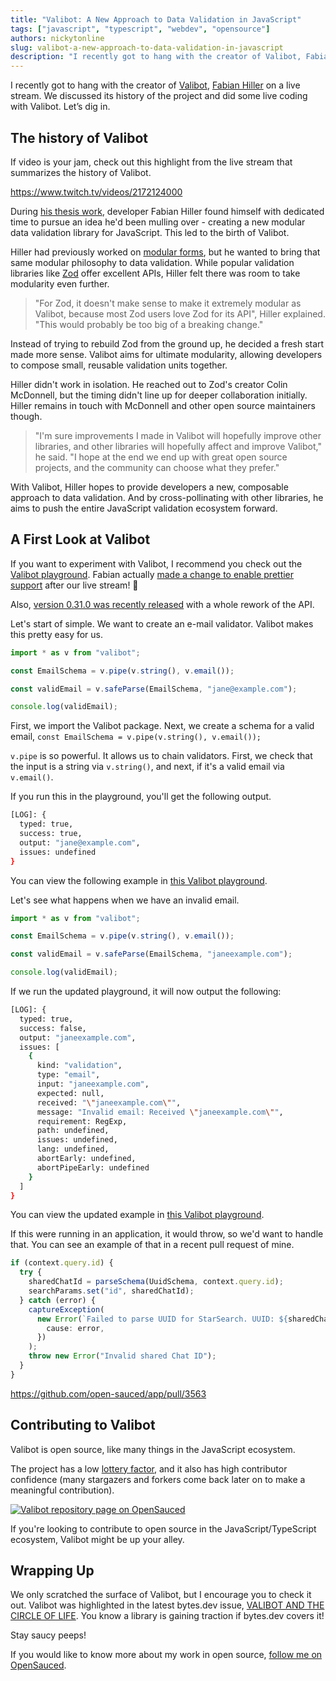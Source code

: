 ```yaml
---
title: "Valibot: A New Approach to Data Validation in JavaScript"
tags: ["javascript", "typescript", "webdev", "opensource"]
authors: nickytonline
slug: valibot-a-new-approach-to-data-validation-in-javascript
description: "I recently got to hang with the creator of Valibot, Fabian Hiller on a live stream. We discussed its..."
---
```


I recently got to hang with the creator of [Valibot](https://valibot.dev/), [Fabian Hiller](https://megalink.io/fabian) on a live stream. We discussed its history of the project and did some live coding with Valibot. Let’s dig in.

<!-- truncate -->

## The history of Valibot

If video is your jam, check out this highlight from the live stream that summarizes the history of Valibot.

<a href="https://www.twitch.tv/videos/2172124000">https://www.twitch.tv/videos/2172124000</a>

During [his thesis work](https://valibot.dev/thesis.pdf), developer Fabian Hiller found himself with dedicated time to pursue an idea he'd been mulling over - creating a new modular data validation library for JavaScript. This led to the birth of Valibot.

Hiller had previously worked on [modular forms](https://modularforms.dev/), but he wanted to bring that same modular philosophy to data validation. While popular validation libraries like [Zod](https://zod.dev/) offer excellent APIs, Hiller felt there was room to take modularity even further.

> "For Zod, it doesn't make sense to make it extremely modular as Valibot, because most Zod users love Zod for its API", Hiller explained. "This would probably be too big of a breaking change."

Instead of trying to rebuild Zod from the ground up, he decided a fresh start made more sense. Valibot aims for ultimate modularity, allowing developers to compose small, reusable validation units together.

Hiller didn't work in isolation. He reached out to Zod's creator Colin McDonnell, but the timing didn't line up for deeper collaboration initially. Hiller remains in touch with McDonnell and other open source maintainers though.

> "I'm sure improvements I made in Valibot will hopefully improve other libraries, and other libraries will hopefully affect and improve Valibot," he said. "I hope at the end we end up with great open source projects, and the community can choose what they prefer."

With Valibot, Hiller hopes to provide developers a new, composable approach to data validation. And by cross-pollinating with other libraries, he aims to push the entire JavaScript validation ecosystem forward.

## A First Look at Valibot

If you want to experiment with Valibot, I recommend you check out the [Valibot playground](https://valibot.dev/playground/). Fabian actually [made a change to enable prettier support](https://x.com/FabianHiller/status/1801975870917087644) after our live stream! 🤩

Also, [version 0.31.0 was recently released](https://valibot.dev/blog/valibot-v0.31.0-is-finally-available/) with a whole rework of the API.

Let's start of simple. We want to create an e-mail validator. Valibot makes this pretty easy for us.

```typescript
import * as v from "valibot";

const EmailSchema = v.pipe(v.string(), v.email());

const validEmail = v.safeParse(EmailSchema, "jane@example.com");

console.log(validEmail);
```

First, we import the Valibot package. Next, we create a schema for a valid email, `const EmailSchema = v.pipe(v.string(), v.email());`

`v.pipe` is so powerful. It allows us to chain validators. First, we check that the input is a string via `v.string()`, and next, if it's a valid email via `v.email()`.

If you run this in the playground, you'll get the following output.

```bash
[LOG]: {
  typed: true,
  success: true,
  output: "jane@example.com",
  issues: undefined
}
```

You can view the following example in [this Valibot playground](https://valibot.dev/playground/?code=JYWwDg9gTgLgBAKjgQwM5wG5wGZQiOAcg2QBtgAjCGQgbgCh6BjCAO1XgFERlhSBlJgAsApjzgBeTADowwMCIAUGaRyjBWAc0UBKADQyxvUrp0NmbDpjLAAJt2OSZqZNhEAFZFFRKHfQaI8BoQAVsisIgACIgAeyOCkItIsIIRmjCzsEInSpBDaJOT2PHzpQA).

Let's see what happens when we have an invalid email.

```typescript
import * as v from "valibot";

const EmailSchema = v.pipe(v.string(), v.email());

const validEmail = v.safeParse(EmailSchema, "janeexample.com");

console.log(validEmail);
```

If we run the updated playground, it will now output the following:

```bash
[LOG]: {
  typed: true,
  success: false,
  output: "janeexample.com",
  issues: [
    {
      kind: "validation",
      type: "email",
      input: "janeexample.com",
      expected: null,
      received: "\"janeexample.com\"",
      message: "Invalid email: Received \"janeexample.com\"",
      requirement: RegExp,
      path: undefined,
      issues: undefined,
      lang: undefined,
      abortEarly: undefined,
      abortPipeEarly: undefined
    }
  ]
}
```

You can view the updated example in [this Valibot playground](https://valibot.dev/playground/?code=JYWwDg9gTgLgBAKjgQwM5wG5wGZQiOAcg2QBtgAjCGQgbgCh6BjCAO1XgFERlhSBlJgAsApjzgBeTADowwMCIAUGaRyjBWAc0UBKADQyxvUrp0NmbDpjLAAJt2OSZqZNhEAFZFFRKHfQaI8BoQAVsisIiIAHsjgpCLSLCCEZows7BDx0qQQ2iTk9jx8qUA).

If this were running in an application, it would throw, so we'd want to handle that. You can see an example of that in a recent pull request of mine.

```typescript
if (context.query.id) {
  try {
    sharedChatId = parseSchema(UuidSchema, context.query.id);
    searchParams.set("id", sharedChatId);
  } catch (error) {
    captureException(
      new Error(`Failed to parse UUID for StarSearch. UUID: ${sharedChatId}`, {
        cause: error,
      })
    );
    throw new Error("Invalid shared Chat ID");
  }
}
```

<a href="https://github.com/open-sauced/app/pull/3563">https://github.com/open-sauced/app/pull/3563</a>

## Contributing to Valibot

Valibot is open source, like many things in the JavaScript ecosystem.

The project has a low [lottery factor](https://opensauced.pizza/blog/Understanding-the-Lottery-Factor), and it also has high contributor confidence (many stargazers and forkers come back later on to make a meaningful contribution).

[![Valibot repository page on OpenSauced](https://dev-to-uploads.s3.amazonaws.com/uploads/articles/qf7pw9laidwspqzqu59t.png)](https://app.opensauced.pizza/s/fabian-hiller/valibot)

If you're looking to contribute to open source in the JavaScript/TypeScript ecosystem, Valibot might be up your alley.

## Wrapping Up

We only scratched the surface of Valibot, but I encourage you to check it out. Valibot was highlighted in the latest bytes.dev issue, [VALIBOT AND THE CIRCLE OF LIFE](https://bytes.dev/archives/297). You know a library is gaining traction if bytes.dev covers it!

Stay saucy peeps!

If you would like to know more about my work in open source, [follow me on OpenSauced](https://oss.fyi/nickytonline).
